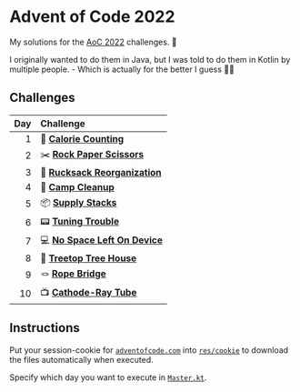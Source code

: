 # Advent of Code 2022

My solutions for the [AoC 2022](https://adventofcode.com/2022) challenges. :christmas_tree:

I originally wanted to do them in Java, but I was told to do them in Kotlin by multiple people. - Which is actually for the better I guess :man_shrugging:

## Challenges
| Day | Challenge                                                                 |
|----:|:--------------------------------------------------------------------------|
|   1 | :potato: **[Calorie Counting](src/december/December1.kt)**                |
|   2 | :scissors: **[Rock Paper Scissors](src/december/December2.kt)**           |
|   3 | :school_satchel: **[Rucksack Reorganization](src/december/December3.kt)** |
|   4 | :broom: **[Camp Cleanup](src/december/December4.kt)**                     |
|   5 | :package: **[Supply Stacks](src/december/December5.kt)**                  |
|   6 | :pager: **[Tuning Trouble](src/december/December6.kt)**                   |
|   7 | :computer: **[No Space Left On Device](src/december/December7.kt)**       |
|   8 | :evergreen_tree: **[Treetop Tree House](src/december/December8.kt)**      |
|   9 | :knot: **[Rope Bridge](src/december/December9.kt)**                       |
|  10 | :tv: **[Cathode-Ray Tube](src/december/December10.kt)**                   |

## Instructions

Put your session-cookie for [`adventofcode.com`](https://adventofcode.com/2022) into [`res/cookie`](res/cookie) to download the files automatically when executed.

Specify which day you want to execute in [`Master.kt`](src/Master.kt).
